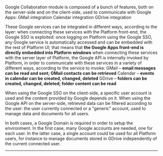 Google Collaboration module is composed of a bunch of features, both on the server-side and on the client-side, used to communicate with Google Apps:
GMail integration
Calendar integration
GDrive integration

These Google services can be integrated in different ways, according to the layer:
when connecting these services with the Platform front-end, the Google SSO is exploited: once logging on Platform using the Google SSO, any Google service is automatically accessed and can be embedded with the rest of Platform UI; that means that  **the Google Apps front-end is directly embedded into Platform windows** 
when connecting these services with the server layer of Platform, the Google API is internally invoked by Platform, in order to communicate with these services in a variety of different ways, according to the service to invoke:
GMail &#8211;  **email messages can be read and sent; GMail contacts can be retrieved** 
Calendar &#8211;  **events in calendar can be created, changed, deleted** 
GDrive &#8211;  **folders can be created, changed, deleted; folder content can be read** 

When using the Google SSO on the client-side, a specific user account is used and the content provided by Google depends on it.
When using the Google API on the server-side, retrieved data can be filtered according to the user: the user currently connected or a "generic" account, used to manage data and documents for all users.

In both cases, a Google Domain is required in order to setup the environment.
In the first case, many Google accounts are needed, one for each user.
In the latter case, a single account could be used for all Platform users, for instance to manage documents stored in GDrive independently of the current connected user.


                

---


